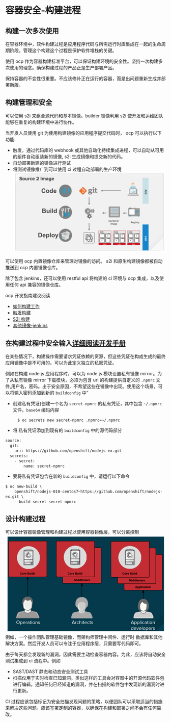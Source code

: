# 容器安全-构建进程
## 构建一次多次使用
在容器环境中，软件构建过程是应用程序代码与所需运行时库集成在一起的生命周期阶段。管理这个构建这个过程是保护软件堆栈的关键。

使用 ocp 作为容器构建标准平台，可以保证构建环境的安全性。坚持一次构建多次使用的理念。确保构建过程的产品正是生产部署产品。

保持容器的不变性很重要。不应该修补正在运行的容器，而是出问题重新生成并部署新版。
## 构建管理和安全
可以使用 s2i 来组合源代码和基本镜像。builder 镜像利用 s2i 使开发和运维团队能够在重复的构建环境中进行协作。

当开发人员使用 git 为使用构建镜像的应用程序提交代码时， ocp 可以执行以下功能:

- 触发，通过代码库的 webhook 或其他自动化持续集成进程，可以自动从可用的组件自动组装新的镜像, s2i 生成镜像和提交新的代码。
- 自动部署新建的镜像进行测试
- 将测试镜像推广到可以使用 ci 过程自动部署的生产环境
	![](./pic/s2i.png)

可以使用 ocp 内置镜像仓库来管理对镜像的访问。 s2i 和原生构建镜像都被自动推送到 ocp 内置镜像仓库。

除了包含 jenkins，还可以使用 restful api 将构建的 ci 环境与 ocp 集成，以及使用任何 api 兼容的镜像仓库。

ocp 开发指南建议阅读

- [如何构建工作](https://docs.openshift.org/3.6/dev_guide/builds/index.html#dev-guide-how-builds-work)
- [触发构建](https://docs.openshift.org/3.6/dev_guide/builds/triggering_builds.html#dev-guide-triggering-builds)
- [S2I 构建](https://docs.openshift.org/3.6/architecture/core_concepts/builds_and_image_streams.html#source-build)
- [其他镜像-jenkins](https://docs.openshift.org/3.6/using_images/other_images/jenkins.html#using-images-other-images-jenkins)

## 在构建过程中安全输入[详细阅读开发手册](https://docs.openshift.org/3.6/dev_guide/builds/build_inputs.html#using-secrets-during-build)
在某些情况下，构建操作需要请求凭证依赖的资源，但这些凭证在构成生成的最终应用镜像中是不可用的。可以为此定义独立的私密凭证。

例如在构建 node.js 应用程序时，可以为 node.js 模块设置私有镜像 mirror。为了从私有镜像 mirror 下载模块，必须为包含 url 的构建提供自定义的 `.npmrc` 文件,用户名，密码。出于安全原因，不希望这些在镜像中出现。使用这个场景，可以将输入密码添加到新的 `buildconfig` 中“

- 创建私有凭证(创建一个名为 `secret-npmrc` 的私有凭证，其中包含 `~/.npmrc` 文件，`base64` 编码内容

		$ oc secrets new secret-npmrc .npmrc=~/.npmrc
- 将 私有凭证添加到现有的 `buildconfig` 中的源代码部分

```
source:
  git:
    uri: https://github.com/openshift/nodejs-ex.git
  secrets:
    - secret:
        name: secret-npmrc
```

- 要将私有凭证包含在新的 `buildconfig` 中，请运行以下命令

```
$ oc new-build \
    openshift/nodejs-010-centos7~https://github.com/openshift/nodejs-ex.git \
    --build-secret secret-npmrc
```

## 设计构建过程
可以设计容器镜像管理和构建过程以使用容器镜像层，可以分离控制
![](./pic/build-process.png)
例如，一个操作团队管理基础镜像，而架构师管理中间件、运行时
数据库和其他解决方案。然后开发人员可以专注于应用程序层，只需要写代码即可。

由于每天都会发现新的漏洞，因此需要主动检查容器内容。为此，应该将自动安全测试集成到 ci 流程中。例如

- SAST/DAST 静态和动态安全测试工具
- 扫描仪用于实时检查已知漏洞。类似这样的工具会对容器中的开源代码软件包进行编辑，通知任何已经知道的漏洞，并在扫描的软件包中发现新的漏洞时进行更新。

CI 过程应该包括标记为安全扫描发现问题的策略，以便团队可以采取适当的措施来解决这些问题。应该签署定制的容器，以确保在构建和部署之间不会有任何篡改。
			
		

